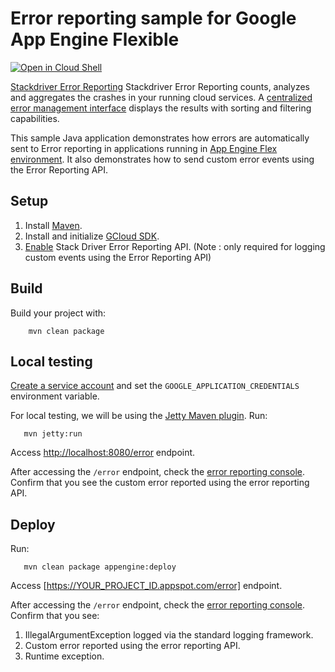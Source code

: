 # Error reporting sample for Google App Engine Flexible

<a href="https://console.cloud.google.com/cloudshell/open?git_repo=https://github.com/GoogleCloudPlatform/java-docs-samples&page=editor&open_in_editor=flexible/errorreporting/README.md">
<img alt="Open in Cloud Shell" src ="http://gstatic.com/cloudssh/images/open-btn.png"></a>

[Stackdriver Error Reporting][error-reporting] Stackdriver Error Reporting counts, analyzes and aggregates the crashes in your running cloud services.
A [centralized error management interface](https://console.cloud.google.com/errors) displays the results with sorting and filtering capabilities.

This sample Java application demonstrates how errors are automatically sent to Error reporting in applications running in [App Engine Flex environment][ae-flex].
It also demonstrates how to send custom error events using the Error Reporting API.

[error-reporting]: https://cloud.google.com/error-reporting/
[ae-flex]: https://cloud.google.com/appengine/docs/flexible/java
[google-cloud-java]: https://github.com/GoogleCloudPlatform/google-cloud-java

## Setup

1. Install [Maven](http://maven.apache.org/).
1. Install and initialize [GCloud SDK](https://cloud.google.com/sdk/downloads).
1. [Enable](https://console.cloud.google.com/apis/api/clouderrorreporting.googleapis.com/overview) Stack Driver Error Reporting API.
(Note : only required for logging custom events using the Error Reporting API)

## Build
Build your project with:
```
	mvn clean package
```

## Local testing
[Create a service account](https://cloud.google.com/docs/authentication/getting-started#creating_the_service_account)
and set the `GOOGLE_APPLICATION_CREDENTIALS` environment variable.

For local testing, we will be using the [Jetty Maven plugin](http://www.eclipse.org/jetty/documentation/9.4.x/jetty-maven-plugin.html).
Run:
```
   mvn jetty:run
```
Access [http://localhost:8080/error](http://localhost:8080/error) endpoint.

After accessing the `/error` endpoint, check the [error reporting console](https://console.cloud.google.com/errors).
Confirm that you see the custom error reported using the error reporting API.

## Deploy
Run:
```
   mvn clean package appengine:deploy
```
Access [https://YOUR_PROJECT_ID.appspot.com/error] endpoint.

After accessing the `/error` endpoint, check the [error reporting console](https://console.cloud.google.com/errors).
Confirm that you see:
1. IllegalArgumentException logged via the standard logging framework.
1. Custom error reported using the error reporting API.
1. Runtime exception.
